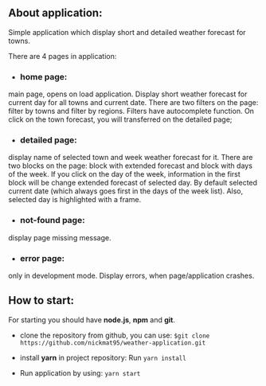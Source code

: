 ## About application:
Simple application which display short and detailed weather forecast for towns.

There are 4 pages in application: 
* ### home page: 
main page, opens on load application. Display short weather forecast for current day for all towns and current date. There are two filters on the page: filter by towns and filter by regions. Filters have autocomplete function. On click on the town forecast, you will transferred on the detailed page;
* ### detailed page: 
display name of selected town and week weather forecast for it. There are two blocks on the page: block with extended forecast and block with days of the week. If you click on the day of the week, information in the first block will be change extended forecast of selected day. By default selected current date (which always goes first in the days of the week list). Also, selected day is highlighted with a frame.
* ### not-found page: 
display page missing message.
* ### error page: 
only in development mode. Display errors, when page/application crashes.

## How to start:

For starting you should have **node.js**, **npm** and **git**.

* clone the repository from github, you can use:
`$git clone https://github.com/nickmat95/weather-application.git`

* install **yarn** in project repository:
Run `yarn install`

* Run application by using:
`yarn start`